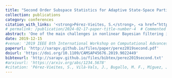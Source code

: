 ```yaml
---
title: "Second Order Subspace Statistics for Adaptive State-Space Partitioning in Multiple Particle Filtering"
collection: publications
category: conferences
citation_with_links: '<strong>Pérez-Vieites, S.</strong>, <a href="https://pagespro.isae-supaero.fr/jordi-vila-valls/?lang=en">Vilà-Vals, J.</a>, <a href="https://www.ece.stonybrook.edu/~monica/Welcome.html">Bugallo, M. F.</a>, <a href="https://jmiguez.webs.tsc.uc3m.es/">Míguez, J.</a>, & <a href="https://closas.sites.northeastern.edu/">Closas, P.</a> (2019). Second Order Subspace Statistics for Adaptive State-Space Partitioning in Multiple Particle Filtering. In <i>2019 IEEE 8th International Workshop on Computational Advances in Multi-Sensor Adaptive Processing (CAMSAP)</i> (pp. 609-613). IEEE.'
# permalink: /publication/2024-02-17-paper-title-number-4  # Commented out - no individual page
abstract: 'One of the main challenges in nonlinear Bayesian filtering is the so-called curse of dimensionality, that is, the computational complexity increase and associated performance degradation in high-dimensional systems. In the context of particle filtering (PF), a possible solution to mitigate such performance loss is the multiple PF (MPF) approach, where the original state is partitioned into several lower dimensional subspaces, and a set of interconnected PFs are used to characterize the marginal subspace posteriors. Two key issues are: i) how to partition the state, which is application dependent, and ii) how to let the filters (i.e., subspaces) fuse or merge depending on the time-varying conditions of the system, in order to improve the overall estimation performance. We propose a probabilistic approach to the adaptive state-partitioning problem within the MPF, which is based on the computation of subspace second order statistics. An illustrative multiple target tracking example is considered to support the discussion.'
date: 2019-12-15
#venue: '2019 IEEE 8th International Workshop on Computational Advances in Multi-Sensor Adaptive Processing (CAMSAP)'
paperurl: 'http://sarapv.github.io/files/paper/perez2019second.pdf'
doiurl: 'https://doi.org/10.1109/CAMSAP45676.2019.9022449'
bibtexurl: 'http://sarapv.github.io/files/bibtex/perez2019second.txt'
#arxivurl: 'https://arxiv.org/abs/1234.5678'
#citation: 'Pérez-Vieites, S., Vilà-Vals, J., Bugallo, M. F., Míguez, J., & Closas, P. (2019). &quot;Second Order Subspace Statistics for Adaptive State-Space Partitioning in Multiple Particle Filtering.&quot; In <i>CAMSAP 2019</i> (pp. 609-613). IEEE.'
---
```

